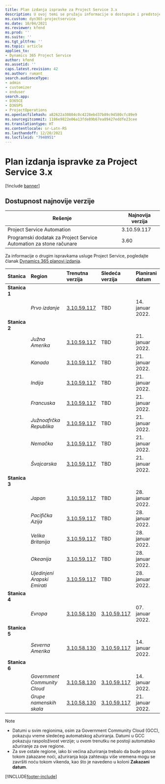 ```yaml
---
title: Plan izdanja ispravke za Project Service 3.x
description: U ovoj temi se pružaju informacije o dostupnim i predstojećim izdanjima usluge Dynamics 365 Project Service Automation.
ms.custom: dyn365-projectservice
ms.date: 10/04/2021
ms.reviewer: kfend
ms.prod: ''
ms.suite: ''
ms.tgt_pltfrm: ''
ms.topic: article
applies_to:
- Dynamics 365 Project Service
author: kfend
ms.assetid: ''
caps.latest.revision: 42
ms.author: rumant
search.audienceType:
- admin
- customizer
- enduser
search.app:
- D365CE
- D365PS
- ProjectOperations
ms.openlocfilehash: a82622a30804c0c4228ebd37b89c94580cfc89e9
ms.sourcegitcommit: 1186e9822e06a13fde89b67ea89427eddfe23cee
ms.translationtype: HT
ms.contentlocale: sr-Latn-RS
ms.lasthandoff: 12/20/2021
ms.locfileid: "7940951"
---
```

# <a name="update-release-schedule-for-project-service-3x"></a>Plan izdanja ispravke za Project Service 3.x

[!include [banner](../includes/psa-now-project-operations.md)]

## <a name="latest-version-availability"></a>Dostupnost najnovije verzije

| Rešenje  | Najnovija verzija |
|-------|----|
| Project Service Automation    | 3.10.59.117 |
| Programski dodatak za Project Service Automation za stone računare                | 3.60          |

Za informacije o drugim ispravkama usluge Project Service, pogledajte članak [Dynamics 365 planovi izdanja](/dynamics365/release-plans/). 

| Stanica  | Region | Trenutna verzija | Sledeća verzija |  Planirani datum
| :---   | :---   | :---   | :---   |:---   |         
|<strong>Stanica 1</strong> | |  |  | |
| | <i>Prvo izdanje</i> | [3.10.59.117](whats-new-ur-38.md) | TBD | 14. januar 2022.
|<strong>Stanica 2</strong> | |  |  | |
| | <i>Južna Amerika</i> | [3.10.59.117](whats-new-ur-38.md) | TBD | 21. januar 2022.
| | <i>Kanada</i> | [3.10.59.117](whats-new-ur-38.md) | TBD | 21. januar 2022.
| | <i>Indija</i> | [3.10.59.117](whats-new-ur-38.md) | TBD | 21. januar 2022.
| | <i>Francuska</i> | [3.10.59.117](whats-new-ur-38.md) | TBD | 21. januar 2022.
| | <i>Južnoafrčka Republika</i> | [3.10.59.117](whats-new-ur-38.md) | TBD | 21. januar 2022.
| | <i>Nemačka</i> | [3.10.59.117](whats-new-ur-38.md) | TBD | 21. januar 2022.
| | <i>Švajcarska</i> | [3.10.59.117](whats-new-ur-38.md) | TBD | 21. januar 2022.
|<strong>Stanica 3</strong> | |  |  | |
| | <i>Japan</i> | [3.10.59.117](whats-new-ur-38.md) | TBD | 28. januar 2022.
| | <i>Pacifička Azija</i> | [3.10.59.117](whats-new-ur-38.md) | TBD | 28. januar 2022.
| | <i>Velika Britanija</i> | [3.10.59.117](whats-new-ur-38.md) | TBD | 28. januar 2022.
| | <i>Okeanija</i> | [3.10.59.117](whats-new-ur-38.md) | TBD | 28. januar 2022.
| | <i>Ujedinjeni Arapski Emirati</i> | [3.10.59.117](whats-new-ur-38.md) | TBD | 28. januar 2022.
|<strong>Stanica 4</strong> | |  |  | |
| | <i>Evropa</i> | [3.10.58.130](whats-new-ur-37-5.md) | [3.10.59.117](whats-new-ur-38.md) | 07. januar 2022.
|<strong>Stanica 5</strong> | |  |  | |
| | <i>Severna Amerika</i> | [3.10.58.130](whats-new-ur-37-5.md) | [3.10.59.117](whats-new-ur-38.md) | 14. januar 2022.
|<strong>Stanica 6</strong> | |  |  | |
| | <i>Government Community Cloud</i> | [3.10.58.130](whats-new-ur-37-5.md) | [3.10.59.117](whats-new-ur-38.md) | 14. januar 2022.
| | <i>Grupe namenskih skala</i> | [3.10.58.130](whats-new-ur-37-5.md) | [3.10.59.117](whats-new-ur-38.md) | 21. januar 2022.



>[!Note]
> - Datumi u svim regionima, osim za Government Community Cloud (GCC), pokazuju vreme sledećeg automatskog ažuriranja. Datumi u GCC pokazuju raspoloživost verzije; u ovom trenutku ne postoji automatsko ažuriranje za ove regione.
> - Za sve ostale regione, iako bi većina ažuriranja trebalo da bude gotova tokom zakazane noći, ažuriranja koja zahtevaju više vremena mogu se završiti noću tokom vikenda, kao što je navedeno u koloni **Zakazani datum**.


[!INCLUDE[footer-include](../includes/footer-banner.md)]
